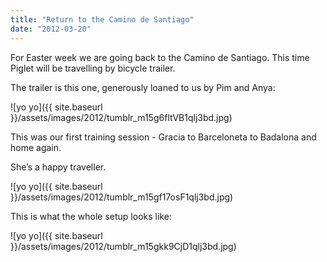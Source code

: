 ```yaml
---
title: "Return to the Camino de Santiago"
date: "2012-03-20"
---
```


For Easter week we are going back to the Camino de Santiago. This time Piglet will be travelling by bicycle trailer.

The trailer is this one, generously loaned to us by Pim and Anya:

![yo yo]({{ site.baseurl }}/assets/images/2012/tumblr_m15g6fltVB1qlj3bd.jpg)

This was our first training session - Gracia to Barceloneta to Badalona and home again.

She’s a happy traveller.

![yo yo]({{ site.baseurl }}/assets/images/2012/tumblr_m15gf17osF1qlj3bd.jpg)

This is what the whole setup looks like:

![yo yo]({{ site.baseurl }}/assets/images/2012/tumblr_m15gkk9CjD1qlj3bd.jpg)
